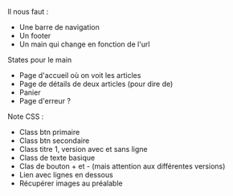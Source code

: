 Il nous faut :

- Une barre de navigation
- Un footer
- Un main qui change en fonction de l'url

States pour le main

- Page d'accueil où on voit les articles
- Page de détails de deux articles (pour dire de)
- Panier
- Page d'erreur ?

Note CSS :

- Class btn primaire
- Class btn secondaire
- Class titre 1, version avec et sans ligne
- Class de texte basique
- Clas de bouton + et - (mais attention aux différentes versions)
- Lien avec lignes en dessous
- Récupérer images au préalable
